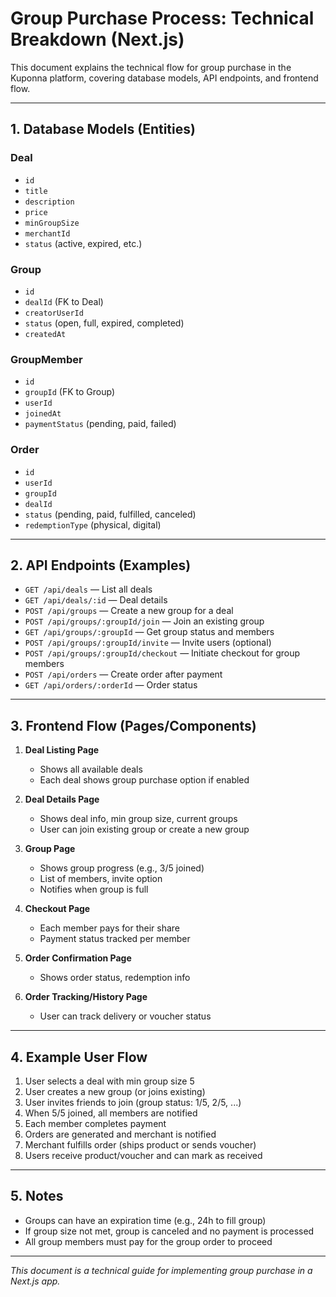 # Group Purchase Process: Technical Breakdown (Next.js)

This document explains the technical flow for group purchase in the Kuponna platform, covering database models, API endpoints, and frontend flow.

---

## 1. Database Models (Entities)

### Deal
- `id`
- `title`
- `description`
- `price`
- `minGroupSize`
- `merchantId`
- `status` (active, expired, etc.)

### Group
- `id`
- `dealId` (FK to Deal)
- `creatorUserId`
- `status` (open, full, expired, completed)
- `createdAt`

### GroupMember
- `id`
- `groupId` (FK to Group)
- `userId`
- `joinedAt`
- `paymentStatus` (pending, paid, failed)

### Order
- `id`
- `userId`
- `groupId`
- `dealId`
- `status` (pending, paid, fulfilled, canceled)
- `redemptionType` (physical, digital)

---

## 2. API Endpoints (Examples)

- `GET /api/deals` — List all deals
- `GET /api/deals/:id` — Deal details
- `POST /api/groups` — Create a new group for a deal
- `POST /api/groups/:groupId/join` — Join an existing group
- `GET /api/groups/:groupId` — Get group status and members
- `POST /api/groups/:groupId/invite` — Invite users (optional)
- `POST /api/groups/:groupId/checkout` — Initiate checkout for group members
- `POST /api/orders` — Create order after payment
- `GET /api/orders/:orderId` — Order status

---

## 3. Frontend Flow (Pages/Components)

1. **Deal Listing Page**
   - Shows all available deals
   - Each deal shows group purchase option if enabled

2. **Deal Details Page**
   - Shows deal info, min group size, current groups
   - User can join existing group or create a new group

3. **Group Page**
   - Shows group progress (e.g., 3/5 joined)
   - List of members, invite option
   - Notifies when group is full

4. **Checkout Page**
   - Each member pays for their share
   - Payment status tracked per member

5. **Order Confirmation Page**
   - Shows order status, redemption info

6. **Order Tracking/History Page**
   - User can track delivery or voucher status

---

## 4. Example User Flow

1. User selects a deal with min group size 5
2. User creates a new group (or joins existing)
3. User invites friends to join (group status: 1/5, 2/5, ...)
4. When 5/5 joined, all members are notified
5. Each member completes payment
6. Orders are generated and merchant is notified
7. Merchant fulfills order (ships product or sends voucher)
8. Users receive product/voucher and can mark as received

---

## 5. Notes
- Groups can have an expiration time (e.g., 24h to fill group)
- If group size not met, group is canceled and no payment is processed
- All group members must pay for the group order to proceed

---

*This document is a technical guide for implementing group purchase in a Next.js app.*
